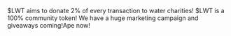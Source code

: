$LWT aims to donate 2% of every transaction to water charities! $LWT is a 100% community token!  We have a huge marketing campaign and giveaways coming!Ape now!
